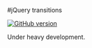 #jQuery transitions

[![GitHub version](https://badge.fury.io/gh/milosdjakonovic%2FjQuery-Transitions.svg)](https://badge.fury.io/gh/milosdjakonovic%2FjQuery-Transitions)

Under heavy development.
